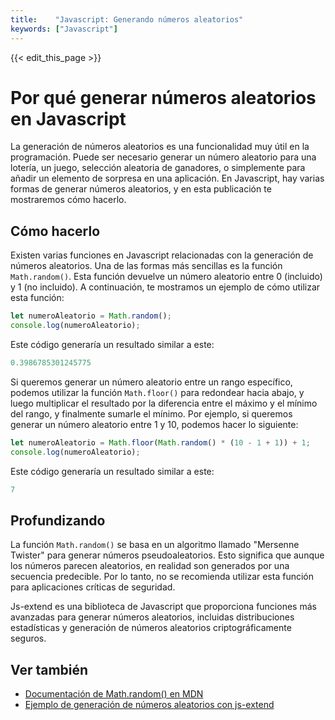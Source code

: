 ```yaml
---
title:    "Javascript: Generando números aleatorios"
keywords: ["Javascript"]
---
```


{{< edit_this_page >}}

# Por qué generar números aleatorios en Javascript

La generación de números aleatorios es una funcionalidad muy útil en la programación. Puede ser necesario generar un número aleatorio para una lotería, un juego, selección aleatoria de ganadores, o simplemente para añadir un elemento de sorpresa en una aplicación. En Javascript, hay varias formas de generar números aleatorios, y en esta publicación te mostraremos cómo hacerlo.

## Cómo hacerlo

Existen varias funciones en Javascript relacionadas con la generación de números aleatorios. Una de las formas más sencillas es la función `Math.random()`. Esta función devuelve un número aleatorio entre 0 (incluido) y 1 (no incluido). A continuación, te mostramos un ejemplo de cómo utilizar esta función:

```Javascript
let numeroAleatorio = Math.random();
console.log(numeroAleatorio);
```

Este código generaría un resultado similar a este:

```Javascript
0.3986785301245775
```

Si queremos generar un número aleatorio entre un rango específico, podemos utilizar la función `Math.floor()` para redondear hacia abajo, y luego multiplicar el resultado por la diferencia entre el máximo y el mínimo del rango, y finalmente sumarle el mínimo. Por ejemplo, si queremos generar un número aleatorio entre 1 y 10, podemos hacer lo siguiente:

```Javascript
let numeroAleatorio = Math.floor(Math.random() * (10 - 1 + 1)) + 1;
console.log(numeroAleatorio);
```

Este código generaría un resultado similar a este:

```Javascript
7
```

## Profundizando

La función `Math.random()` se basa en un algoritmo llamado "Mersenne Twister" para generar números pseudoaleatorios. Esto significa que aunque los números parecen aleatorios, en realidad son generados por una secuencia predecible. Por lo tanto, no se recomienda utilizar esta función para aplicaciones críticas de seguridad.

Js-extend es una biblioteca de Javascript que proporciona funciones más avanzadas para generar números aleatorios, incluidas distribuciones estadísticas y generación de números aleatorios criptográficamente seguros.

## Ver también

- [Documentación de Math.random() en MDN](https://developer.mozilla.org/es/docs/Web/JavaScript/Reference/Global_Objects/Math/random)
- [Ejemplo de generación de números aleatorios con js-extend](https://www.npmjs.com/package/js-extend#randomnumber)